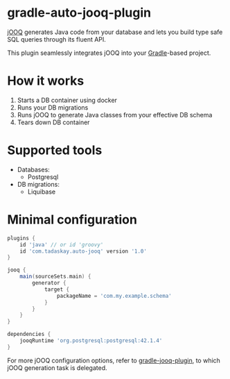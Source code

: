 # gradle-auto-jooq-plugin

[jOOQ](https://www.jooq.org/) generates Java code from your database and lets you build type safe SQL queries through its fluent API.

This plugin seamlessly integrates jOOQ into your [Gradle](https://gradle.org/)-based project.

# How it works

1. Starts a DB container using docker
1. Runs your DB migrations
1. Runs jOOQ to generate Java classes from your effective DB schema
1. Tears down DB container

# Supported tools

* Databases:
    * Postgresql
* DB migrations:
    * Liquibase

# Minimal configuration

```groovy
plugins {
    id 'java' // or id 'groovy'
    id 'com.tadaskay.auto-jooq' version '1.0'
}

jooq {
    main(sourceSets.main) {
        generator {
            target {
                packageName = 'com.my.example.schema'
            }
        }
    }
}

dependencies {
    jooqRuntime 'org.postgresql:postgresql:42.1.4'
}
```

For more jOOQ configuration options, refer to [gradle-jooq-plugin](https://github.com/etiennestuder/gradle-jooq-plugin), to which 
jOOQ generation task is delegated.
